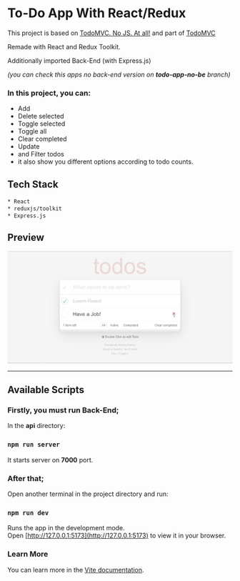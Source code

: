 # To-Do App With React/Redux


This project is based on [TodoMVC. No JS. At all!](https://codepen.io/dmitrysharabin/pen/MWgQNYZ) 
and part of [TodoMVC](https://todomvc.com)

Remade with React and Redux Toolkit.

Additionally imported Back-End (with Express.js)

_(you can check this apps no back-end version on **todo-app-no-be** branch)_

### In this project, you can:
* Add
* Delete selected
* Toggle selected
* Toggle all
* Clear completed
* Update
* and Filter todos
* it also show you different options according to todo counts.


## Tech Stack 
```
* React
* reduxjs/toolkit
* Express.js
```

## Preview
 ![preview](./preview.jpg)

---

## Available Scripts
### Firstly, you must run **Back-End**;

In the **api** directory:
### `npm run server`

It starts server on **7000** port.

### After that;

Open another terminal in the project directory and run:

### `npm run dev`

Runs the app in the development mode.\
Open [http://127.0.0.1:5173](http://127.0.0.1:5173) to view it in your browser.


### Learn More
You can learn more in the [Vite documentation](https://vitejs.dev/guide).
